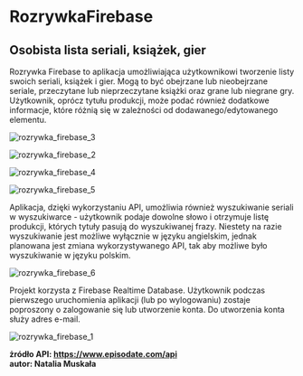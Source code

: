 # RozrywkaFirebase
## Osobista lista seriali, książek, gier

Rozrywka Firebase to aplikacja umożliwiająca użytkownikowi tworzenie listy swoich seriali, książek i gier. Mogą to być obejrzane lub nieobejrzane seriale, przeczytane lub nieprzeczytane książki oraz grane lub niegrane gry. Użytkownik, oprócz tytułu produkcji, może podać również dodatkowe informacje, które różnią się w zależności od dodawanego/edytowanego elementu.

![rozrywka_firebase_3](https://user-images.githubusercontent.com/56269299/89924083-ce279500-dc01-11ea-9428-80f53ea5b13f.png)

![rozrywka_firebase_2](https://user-images.githubusercontent.com/56269299/89924183-f1524480-dc01-11ea-9285-03f3accaf0dc.png)

![rozrywka_firebase_4](https://user-images.githubusercontent.com/56269299/89924237-08913200-dc02-11ea-9692-4d7f47cd434a.png)

![rozrywka_firebase_5](https://user-images.githubusercontent.com/56269299/89924267-13e45d80-dc02-11ea-95ae-feb149b47c4d.png)

Aplikacja, dzięki wykorzystaniu API, umożliwia również wyszukiwanie seriali w wyszukiwarce - użytkownik podaje dowolne słowo i otrzymuje listę produkcji, których tytuły pasują do wyszukiwanej frazy. Niestety na razie wyszukiwanie jest możliwe wyłącznie w języku angielskim, jednak planowana jest zmiana wykorzystywanego API, tak aby możliwe było wyszukiwanie w języku polskim.

![rozrywka_firebase_6](https://user-images.githubusercontent.com/56269299/89924374-39716700-dc02-11ea-8450-bebbed851260.png)

Projekt korzysta z Firebase Realtime Database. Użytkownik podczas pierwszego uruchomienia aplikacji (lub po wylogowaniu) zostaje poproszony o zalogowanie się lub utworzenie konta. Do utworzenia konta służy adres e-mail.

![rozrywka_firebase_1](https://user-images.githubusercontent.com/56269299/89924437-4b530a00-dc02-11ea-81df-25d446bcbd07.png)


**żródło API: https://www.episodate.com/api  
autor: Natalia Muskała**
